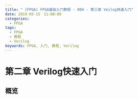 ```yaml
---
title: " [FPGA] FPGA基础入门教程 - 004 - 第三章 Veilog快速入门"
date: 2019-05-15　11:00:00
categories:
  - FPGA
tags:
  - FPGA
  - 教程
  - Verilog
keywords: FPGA, 入门, 教程, Verilog
---
```


# 第二章 Verilog快速入门

## 概览

